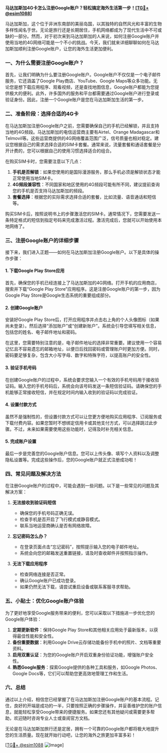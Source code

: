 **马达加斯加4G卡怎么注册Google账户？轻松搞定海外生活第一步！[[TG💪+ @esim1088](https://t.me/s/esim1088)]**

马达加斯加，这个位于非洲东南部的美丽岛国，以其独特的自然风光和丰富的生物多样性闻名于世。无论是旅行还是长期居住，手机网络都成为了现代生活中不可或缺的一部分。然而，对于初次来到马达加斯加的人来说，如何注册Google账户并使用当地的4G网络可能是一个不小的挑战。今天，我们就来详细聊聊如何在马达加斯加顺利注册Google账户，让您的海外生活更加便利。

### 一、为什么需要注册Google账户？

首先，让我们明确为什么要注册Google账户。Google账户不仅仅是一个电子邮件服务，它还涵盖了Google Play商店、YouTube、Google Maps等众多功能。无论您是想下载应用程序、观看视频，还是查找地图信息，Google账户都能为您提供极大的便利。此外，许多国外的服务和平台都需要通过Google账户进行登录或验证身份。因此，注册一个Google账户是您在马达加斯加生活的第一步。

### 二、准备阶段：选择合适的4G卡

在马达加斯加注册Google账户之前，您需要确保自己的手机已经解锁，并且支持当地的4G频段。马达加斯加的电信运营商主要有Airtel、Orange Madagascar和Telmovil等。这些运营商提供的4G网络覆盖范围广泛，信号质量也相对稳定。建议您根据自己的需求选择合适的SIM卡套餐。通常来说，流量套餐和通话套餐是分开计费的，您可以根据自己的使用习惯选择适合的组合。

在购买SIM卡时，您需要注意以下几点：

1. **手机是否解锁**：如果您使用的是国际漫游服务，那么手机必须是解锁状态才能正常使用当地SIM卡。
2. **4G频段兼容性**：不同国家和地区使用的4G频段可能有所不同，建议提前查询您的手机是否支持马达加斯加的频段。
3. **套餐选择**：根据您的实际需求选择合适的套餐，比如流量、语音通话和短信等。

购买SIM卡后，按照说明书上的步骤激活您的SIM卡。通常情况下，您需要发送一条特定格式的短信到指定号码来完成激活过程。激活完成后，您就可以开始使用本地网络了。

### 三、注册Google账户的详细步骤

接下来，我们进入正题——如何在马达加斯加注册Google账户。以下是具体的操作步骤：

#### 1. 下载Google Play Store应用

首先，确保您的手机已经连接上了马达加斯加的4G网络。打开手机的应用商店，搜索并下载“Google Play Store”应用程序。这是注册Google账户的第一步，因为Google Play Store是Google生态系统的重要组成部分。

#### 2. 创建Google账户

安装好Google Play Store后，打开应用程序并点击右上角的个人头像图标（如果尚未登录）。然后选择“添加账户”或“创建新账户”。系统会引导您填写相关信息，包括您的姓名、电子邮件地址和密码。

在这里，您需要特别注意的是，电子邮件地址的选择非常重要。建议使用一个容易记忆且不容易遗忘的邮箱地址，以便日后找回密码或管理账户时更加方便。同时，密码要足够复杂，包含大小写字母、数字和特殊字符，以提高账户的安全性。

#### 3. 验证手机号码

在创建Google账户的过程中，系统会要求您输入一个有效的手机号码用于接收验证码。输入您的手机号码后，系统会向该号码发送一条短信验证码。请确保您的手机能够正常接收短信，并在规定时间内输入收到的验证码以完成验证。

#### 4. 设置付款方式

虽然不是强制性的，但设置付款方式可以让您更方便地购买应用程序、订阅服务或下载付费内容。如果您暂时不想绑定信用卡或其他支付方式，可以选择跳过此步骤。不过，未来如果需要使用这些功能时，记得及时补充相关信息。

#### 5. 完成账户设置

最后一步是完善您的Google账户信息。您可以上传头像、填写个人资料以及调整隐私设置等。完成这些操作后，您的Google账户就正式注册成功啦！

### 四、常见问题及解决方法

在注册Google账户的过程中，可能会遇到一些问题。以下是一些常见的问题及其解决方案：

1. **无法接收到验证码短信**
   - 确保您的手机号码正确无误。
   - 检查手机是否开启了飞行模式或静音模式。
   - 联系当地运营商确认是否有网络故障。

2. **忘记密码怎么办？**
   - 在登录页面点击“忘记密码”，按照提示输入您的电子邮件地址。
   - 系统会向您的邮箱发送重置链接，请及时查收邮件并按照指示操作。

3. **无法下载应用程序**
   - 检查网络连接是否正常。
   - 确认Google账户已成功登录。
   - 如果仍然无法下载，请尝试重启设备或联系客服寻求帮助。

### 五、小贴士：优化Google账户体验

为了更好地享受Google服务带来的便利，您可以采取以下措施进一步优化您的Google账户体验：

1. **定期更新软件**：保持Google Play Store和其他相关应用处于最新版本，以获得最佳性能和安全性。
2. **备份重要数据**：利用Google Drive云存储功能备份手机中的照片、文档等重要资料。
3. **启用双重认证**：为您的Google账户开启双重身份验证功能，增强账户安全性。
4. **熟悉Google服务**：探索Google提供的各种工具和服务，如Google Photos、Google Docs等，它们可以帮助您更高效地管理工作和生活。

### 六、总结

通过以上介绍，相信您已经掌握了在马达加斯加注册Google账户的基本流程。记住，良好的开端是成功的一半，只要按照正确的步骤操作，并妥善维护您的账户信息，就能轻松享受Google带来的便捷服务。如果您还有其他疑问或需要更多帮助，欢迎随时咨询专业人士或查阅官方文档。

无论是在马达加斯加旅行还是定居，拥有一个可靠的Google账户都将极大地提升您的生活质量。现在就开始行动吧，让您的海外之旅更加丰富多彩！

[[TG💪+ @esim1088](https://t.me/s/esim1088) ![Image](https://i.postimg.cc/4NQfJmqS/Snipaste-2025-05-13-00-14-12.png)]